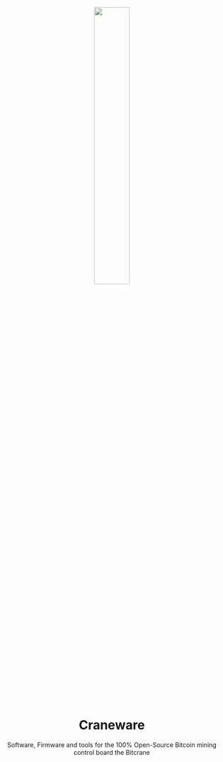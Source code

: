 <p align="center">
  <img src="https://github.com/BeeEvolved/CraneWare/blob/main/images/craneware2.png" style="width: 40%;" >
</p>

<h1 align="center">Craneware</h1>

<p align="center">
  Software, Firmware and tools for the 100% Open-Source Bitcoin mining control board the Bitcrane
</p>
